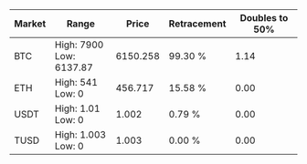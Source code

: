 | Market | Range | Price| Retracement | Doubles to 50% |
| --- | --- | --- | --- | --- |
| BTC | High: 7900<br />Low: 6137.87 | 6150.258 | 99.30 % | 1.14 |
| ETH | High: 541<br />Low: 0 | 456.717 | 15.58 % | 0.00 |
| USDT | High: 1.01<br />Low: 0 | 1.002 | 0.79 % | 0.00 |
| TUSD | High: 1.003<br />Low: 0 | 1.003 | 0.00 % | 0.00 |

